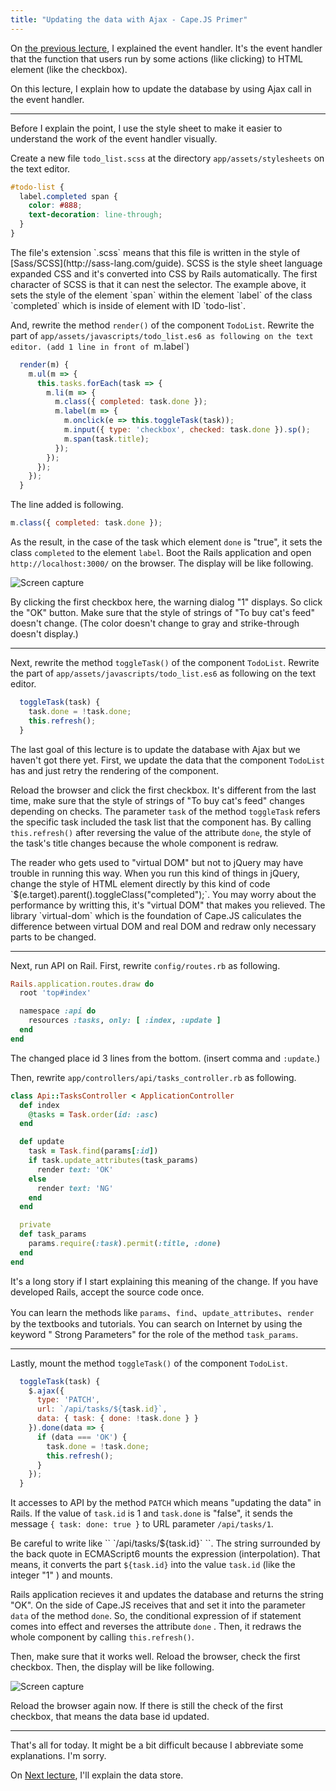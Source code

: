 ```yaml
---
title: "Updating the data with Ajax - Cape.JS Primer"
---
```


On [the previous lecture](../08_assignment_of_event_handler), I explained the event handler. It's the event handler that the function that users run by some actions (like clicking) to HTML element (like the checkbox).

On this lecture, I explain how to update the database by using Ajax call in the event handler.

----

Before I explain the point, I use the style sheet to make it easier to understand the work of the event handler visually.

Create a new file `todo_list.scss` at the directory `app/assets/stylesheets` on the text editor.

```css
#todo-list {
  label.completed span {
    color: #888;
    text-decoration: line-through;
  }
}
```

<div class="note">
The file's extension `.scss` means that this file is written in the style of [Sass/SCSS](http://sass-lang.com/guide). SCSS is the style sheet language expanded CSS and it's converted into CSS by Rails automatically. The first character of SCSS is that it can nest the selector. The example above, it sets the style of the element `span` within the element `label` of the class `completed` which is inside of element with ID `todo-list`.
</div>

And, rewrite the method `render()` of the component `TodoList`. Rewrite the part of `app/assets/javascripts/todo_list.es6 as following on the text editor. (add 1 line in front of `m.label`)

```javascript
  render(m) {
    m.ul(m => {
      this.tasks.forEach(task => {
        m.li(m => {
          m.class({ completed: task.done });
          m.label(m => {
            m.onclick(e => this.toggleTask(task));
            m.input({ type: 'checkbox', checked: task.done }).sp();
            m.span(task.title);
          });
        });
      });
    });
  }
```

The line added is following.

```javascript
m.class({ completed: task.done });
```

As the result, in the case of the task which element `done` is "true", it sets the class `completed` to the element `label`. Boot the Rails application and open `http://localhost:3000/` on the browser. The display will be like following.

![Screen capture](/rails/files/todo_list06.png)

By clicking the first checkbox here, the warning dialog "1" displays. So click the "OK" button. Make sure that the style of strings of "To buy cat's feed" doesn't change. (The color doesn't change to gray and strike-through doesn't display.)

----

Next, rewrite the method `toggleTask()` of the component `TodoList`. Rewrite the part of `app/assets/javascripts/todo_list.es6` as following on the text editor.

```javascript
  toggleTask(task) {
    task.done = !task.done;
    this.refresh();
  }
```

The last goal of this lecture is to update the database with Ajax but we haven't got there yet. First, we update the data that the component `TodoList` has and just retry the rendering of the component.

Reload the browser and click the first checkbox. It's different from the last time, make sure that the style of strings of "To buy cat's feed" changes depending on checks. The parameter `task` of the method `toggleTask` refers the specific task included the task list that the component has. By calling `this.refresh()` after reversing the value of the attribute `done`, the style of the task's title changes because the whole component is redraw.

<div class="note">
The reader who gets used to "virtual DOM" but not to jQuery may have trouble in running this way. When you run this kind of things in jQuery, change the style of HTML element directly by this kind of code `$(e.target).parent().toggleClass("completed");`. You may worry about the performance by writting this, it's "virtual DOM" that makes you relieved. The library `virtual-dom` which is the foundation of Cape.JS caliculates the difference between virtual DOM and real DOM and redraw only necessary parts to be changed.
</div>

----

Next, run API on Rail. First, rewrite `config/routes.rb` as following.

```ruby
Rails.application.routes.draw do
  root 'top#index'

  namespace :api do
    resources :tasks, only: [ :index, :update ]
  end
end
```

The changed place id 3 lines from the bottom. (insert comma and `:update`.)

Then, rewrite `app/controllers/api/tasks_controller.rb` as following.

```ruby
class Api::TasksController < ApplicationController
  def index
    @tasks = Task.order(id: :asc)
  end

  def update
    task = Task.find(params[:id])
    if task.update_attributes(task_params)
      render text: 'OK'
    else
      render text: 'NG'
    end
  end

  private
  def task_params
    params.require(:task).permit(:title, :done)
  end
end
```

<div class="note">
It's a long story if I start explaining this meaning of the change. If you have developed Rails, accept the source code once.

You can learn the methods like `params`、`find`、`update_attributes`、`render` by the textbooks and tutorials. You can search on Internet by using the keyword " Strong Parameters" for the role of the method `task_params`.
</div>

----

Lastly, mount the method `toggleTask()` of the component `TodoList`.

```javascript
  toggleTask(task) {
    $.ajax({
      type: 'PATCH',
      url: `/api/tasks/${task.id}`,
      data: { task: { done: !task.done } }
    }).done(data => {
      if (data === 'OK') {
        task.done = !task.done;
        this.refresh();
      }
    });
  }
```

It accesses to API by the method `PATCH` which means "updating the data" in Rails. If the value of `task.id` is 1 and `task.done` is "false", it sends the message `{ task: done: true }` to URL parameter `/api/tasks/1`.

<div class="note">
Be careful to write like `` `/api/tasks/${task.id}` ``. The string surrounded by the back quote in ECMAScript6 mounts the expression (interpolation). That means, it converts the part <code>${task.id}</code> into the value <code>task.id</code> (like the integer "1" ) and mounts.
</div>

Rails application recieves it and updates the database and returns the string "OK". On the side of Cape.JS receives that and set it into the parameter `data` of the method `done`. So, the conditional expression of if statement comes into effect and reverses the attribute `done` . Then, it redraws the whole component by calling `this.refresh()`.

Then, make sure that it works well. Reload the browser, check the first checkbox. Then, the display will be like following.

![Screen capture](/capejs/images/capejs_primer/todo_list07.png)

Reload the browser again now. If there is still the check of the first checkbox, that means the data base id updated.

----

That's all for today. It might be a bit difficult because I abbreviate some explanations. I'm sorry.

On [Next lecture](../10_the_data_store), I'll explain the data store.
